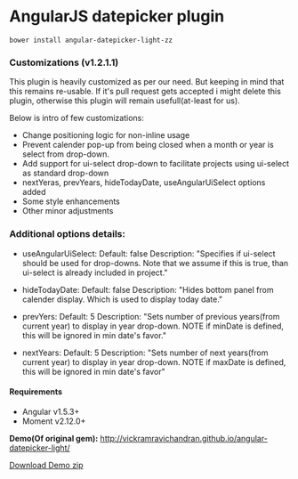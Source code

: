# AngularJS datepicker plugin

`bower install angular-datepicker-light-zz`

### Customizations (v1.2.1.1)

This plugin is heavily customized as per our need. But keeping in mind that this remains re-usable. If it's pull request gets accepted i might delete this plugin, otherwise this plugin will remain usefull(at-least for us).

Below is intro of few customizations:

* Change positioning logic for non-inline usage
* Prevent calender pop-up from being closed when a month or year is select from drop-down.
* Add support for ui-select drop-down to facilitate projects using ui-select as standard drop-down
* nextYeras, prevYears, hideTodayDate, useAngularUiSelect options added
* Some style enhancements
* Other minor adjustments

### Additional options details:

* useAngularUiSelect:
    Default: false
    Description: "Specifies if ui-select should be used for drop-downs. Note that we assume if this is true, than ui-select is already included in project."

* hideTodayDate:
    Default: false
    Description: "Hides bottom panel from calender display. Which is used to display today date."

* prevYers:
    Default: 5
    Description: "Sets number of previous years(from current year) to display in year drop-down. NOTE if minDate is defined, this will be ignored in min date's favor."

* nextYears:
    Default: 5
    Description: "Sets number of next years(from current year) to display in year drop-down. NOTE if maxDate is defined, this will be ignored in min date's favor"


#### Requirements

* Angular v1.5.3+
* Moment v2.12.0+

<b>Demo(Of original gem):</b> http://vickramravichandran.github.io/angular-datepicker-light/

<a href="https://github.com/vickramravichandran/angular-datepicker-light/archive/demo.zip">Download Demo zip</a>
